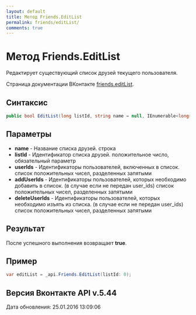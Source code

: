 ```yaml
---
layout: default
title: Метод Friends.EditList
permalink: friends/editList/
comments: true
---
```

# Метод Friends.EditList
Редактирует существующий список друзей текущего пользователя.

Страница документации ВКонтакте [friends.editList](https://vk.com/dev/friends.editList).

## Синтаксис
``` csharp
public bool EditList(long listId, string name = null, IEnumerable<long> userIds = null, IEnumerable<long> addUserIds = null, IEnumerable<long> deleteUserIds = null)
```

## Параметры
+ **name** - Название списка друзей. строка
+ **listId** - Идентификатор списка друзей. положительное число, обязательный параметр
+ **userIds** - Идентификаторы пользователей, включенных в список. список положительных чисел, разделенных запятыми
+ **addUserIds** - Идентификаторы пользователей, которых необходимо добавить в список. (в случае если не передан user_ids) список положительных чисел, разделенных запятыми
+ **deleteUserIds** - Идентификаторы пользователей, которых необходимо изъять из списка. (в случае если не передан user_ids) список положительных чисел, разделенных запятыми

## Результат
После успешного выполнения возвращает **true**.

## Пример
``` csharp
var editList = _api.Friends.EditList(listId: 0);
```

## Версия Вконтакте API v.5.44
Дата обновления: 25.01.2016 13:09:06
